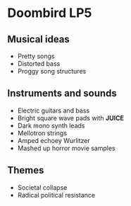 # Doombird LP5

## Musical ideas
* Pretty songs
* Distorted bass
* Proggy song structures

## Instruments and sounds
* Electric guitars and bass
* Bright square wave pads with **JUICE**
* Dark mono synth leads
* Mellotron strings
* Amped echoey Wurlitzer
* Mashed up horror movie samples

## Themes
* Societal collapse
* Radical political resistance

